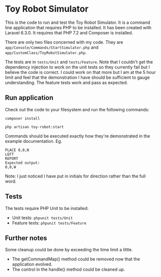 Toy Robot Simulator
=====================================

This is the code to run and test the Toy Robot Simulator. It is a command line application that requires PHP to be installed.
It has been created with Laravel 6.3.0. It requires that PHP 7.2 and Composer is installed. 

There are only two files concerned with my code. They are `app/Console/Commands/StartSimulator.php` and `app/CustomClass/ToyRobotSimulator.php`.

The tests are in `tests/Unit` and `tests/Feature`. Note that I couldn't get the dependency injection to work on the unit tests so they currently fail but I believe the code is correct. I could work on that more but I am at the 5 hour limit and feel that the demonstration I have should be sufficient to gauge understanding. The feature tests work and pass as expected.

## Run application
Check out the code to your filesystem and run the following commands:

`composer install`

`php artisan toy-robot:start`

Commands should be executed exactly how they're demonstrated in the example documentation. Eg.

```
PLACE 0,0,N
LEFT
REPORT
Expected output:
0,0,W
```

Note: I just noticed I have put in initials for direction rather than the full word.

## Tests

The tests require PHP Unit to be installed:
- Unit tests: `phpunit tests/Unit`
- Feature tests: `phpunit tests/Feature`

## Further notes

Some cleanup could be done by exceeding the time limit a little.

- The getCommandMap() method could be removed now that the application evolved.
- The control in the handle() method could be cleaned up.
